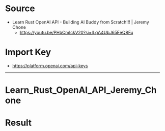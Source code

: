 # Source

- Learn Rust OpenAI API - Building AI Buddy from Scratch!!! | Jeremy Chone
  - https://youtu.be/PHbCmIckV20?si=lLqA4UbJ65EeQ8Fu 


# Import Key

- https://platform.openai.com/api-keys

<hr>

# Learn_Rust_OpenAI_API_Jeremy_Chone
# Result

```

```
